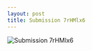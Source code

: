 ```yaml
---
layout: post
title: Submission 7rHMlx6
---
```


![Submission 7rHMlx6](http://i.imgur.com/7rHMlx6.png)
